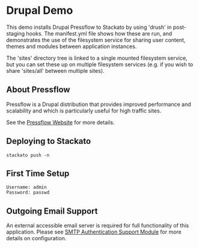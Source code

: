 # Drupal Demo

This demo installs Drupal Pressflow to Stackato by using 'drush' in post-staging
hooks. The manifest.yml file shows how these are run, and demonstrates the use
of the filesystem service for sharing user content, themes and modules between
application instances.

The 'sites' directory tree is linked to a single mounted filesystem
service, but you can set these up on multiple filesystem services (e.g.
if you wish to share 'sites/all' between multiple sites).

## About Pressflow

Pressflow is a Drupal distribution that provides improved performance and
scalability and which is particularly useful for high traffic sites.

See the [Pressflow Website](http://pressflow.org/) for more details.

## Deploying to Stackato

    stackato push -n

## First Time Setup

    Username: admin
    Password: passwd

## Outgoing Email Support

An external accessible email server is required for full functionality 
of this application. Please see [SMTP Authentication Support Module](http://drupal.org/project/smtp/) 
for more details on configuration.
